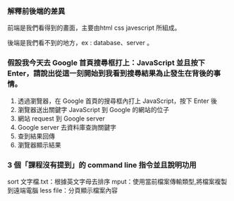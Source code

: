 ### 解釋前後端的差異

前端是我們看得到的畫面，主要由html css javescript 所組成。

後端是我們看不到的地方，ex : database、server 。

### 假設我今天去 Google 首頁搜尋框打上：JavaScript 並且按下 Enter，請說出從這一刻開始到我看到搜尋結果為止發生在背後的事情。

1. 透過瀏覽器，在 Google 首頁的搜尋框內打上 JavaScript，按下 Enter 後
2. 瀏覽器送出關鍵字 JavaScript 到 Google 的網站的位子
3. 網站 request 到 Google server
4. Google server 去資料庫查詢關鍵字
5. 查到結果回傳
6. 瀏覽器顯示結果

### 3 個「課程沒有提到」的 command line 指令並且說明功用

sort 文字檔.txt：根據英文字母去排序
mput：使用當前檔案傳輸類型,將檔案複製到遠端電腦
less file：分頁顯示檔案內容